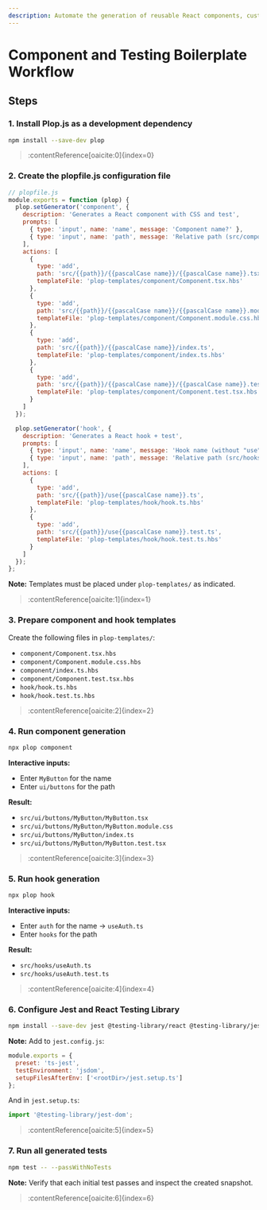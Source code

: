 ```yaml
---
description: Automate the generation of reusable React components, custom hooks and unit tests to boost productivity.
---
```


# Component and Testing Boilerplate Workflow

## Steps

### 1. Install Plop.js as a development dependency
```bash
npm install --save-dev plop
```
> :contentReference[oaicite:0]{index=0}

### 2. Create the plopfile.js configuration file
```javascript
// plopfile.js
module.exports = function (plop) {
  plop.setGenerator('component', {
    description: 'Generates a React component with CSS and test',
    prompts: [
      { type: 'input', name: 'name', message: 'Component name?' },
      { type: 'input', name: 'path', message: 'Relative path (src/components)?' }
    ],
    actions: [
      {
        type: 'add',
        path: 'src/{{path}}/{{pascalCase name}}/{{pascalCase name}}.tsx',
        templateFile: 'plop-templates/component/Component.tsx.hbs'
      },
      {
        type: 'add',
        path: 'src/{{path}}/{{pascalCase name}}/{{pascalCase name}}.module.css',
        templateFile: 'plop-templates/component/Component.module.css.hbs'
      },
      {
        type: 'add',
        path: 'src/{{path}}/{{pascalCase name}}/index.ts',
        templateFile: 'plop-templates/component/index.ts.hbs'
      },
      {
        type: 'add',
        path: 'src/{{path}}/{{pascalCase name}}/{{pascalCase name}}.test.tsx',
        templateFile: 'plop-templates/component/Component.test.tsx.hbs'
      }
    ]
  });

  plop.setGenerator('hook', {
    description: 'Generates a React hook + test',
    prompts: [
      { type: 'input', name: 'name', message: 'Hook name (without "use")?' },
      { type: 'input', name: 'path', message: 'Relative path (src/hooks)?' }
    ],
    actions: [
      {
        type: 'add',
        path: 'src/{{path}}/use{{pascalCase name}}.ts',
        templateFile: 'plop-templates/hook/hook.ts.hbs'
      },
      {
        type: 'add',
        path: 'src/{{path}}/use{{pascalCase name}}.test.ts',
        templateFile: 'plop-templates/hook/hook.test.ts.hbs'
      }
    ]
  });
};
```

**Note:** Templates must be placed under `plop-templates/` as indicated.
> :contentReference[oaicite:1]{index=1}

### 3. Prepare component and hook templates
Create the following files in `plop-templates/`:
- `component/Component.tsx.hbs`
- `component/Component.module.css.hbs`
- `component/index.ts.hbs`
- `component/Component.test.tsx.hbs`
- `hook/hook.ts.hbs`
- `hook/hook.test.ts.hbs`

> :contentReference[oaicite:2]{index=2}

### 4. Run component generation
```bash
npx plop component
```

**Interactive inputs:**
- Enter `MyButton` for the name
- Enter `ui/buttons` for the path

**Result:**
- `src/ui/buttons/MyButton/MyButton.tsx`
- `src/ui/buttons/MyButton/MyButton.module.css`
- `src/ui/buttons/MyButton/index.ts`
- `src/ui/buttons/MyButton/MyButton.test.tsx`

> :contentReference[oaicite:3]{index=3}

### 5. Run hook generation
```bash
npx plop hook
```

**Interactive inputs:**
- Enter `auth` for the name → `useAuth.ts`
- Enter `hooks` for the path

**Result:**
- `src/hooks/useAuth.ts`
- `src/hooks/useAuth.test.ts`

> :contentReference[oaicite:4]{index=4}

### 6. Configure Jest and React Testing Library
```bash
npm install --save-dev jest @testing-library/react @testing-library/jest-dom ts-jest
```

**Note:**
Add to `jest.config.js`:
```js
module.exports = {
  preset: 'ts-jest',
  testEnvironment: 'jsdom',
  setupFilesAfterEnv: ['<rootDir>/jest.setup.ts']
};
```

And in `jest.setup.ts`:
```ts
import '@testing-library/jest-dom';
```

> :contentReference[oaicite:5]{index=5}

### 7. Run all generated tests
```bash
npm test -- --passWithNoTests
```

**Note:** Verify that each initial test passes and inspect the created snapshot.

> :contentReference[oaicite:6]{index=6}